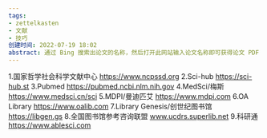 ```yaml
---
tags: 
- zettelkasten 
- 文献
- 技巧
创建时间: 2022-07-19 18:02
abstract: 通过 Bing 搜索出论文的名称，然后打开此网站输入论文名称即可获得论文 PDF 版本。
---
```


1.国家哲学社会科学文献中心 https://www.ncpssd.org
2.Sci-hub https://sci-hub.st
3.Pubmed https://pubmed.ncbi.nlm.nih.gov
4.MedSci/梅斯 https://www.medsci.cn/sci
5.MDPI/曼迪匹艾 https://www.mdpi.com
6.OA Library https://www.oalib.com
7.Library Genesis/创世纪图书馆 https://libgen.gs
8.全国图书馆参考咨询联盟 www.ucdrs.superlib.net
9.科研通 https://www.ablesci.com
